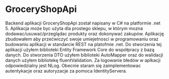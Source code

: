 # GroceryShopApi
Backend aplikacji GroceryShopApi został napisany w C# na platformie .net 5. Aplikacja może byc użyta dla prostego sklepu, w którym mozna dodawac/usuwać/przeglądac produkty oraz
dokonywać zakupów. Aplikację zbudowałem aby przećwiczyć swoje umiejetnosci w programowaniu oraz budowaniu aplikacji w standarcie REST na platofmie .net. 
Do stworzenia tej aplikacji użyłem biblioteki Entity Framework Core do współpracy z bazą danych. Do stworzenia DTO użyłem biblioteki AutoMapper oraz do walidacji danych użyłem 
bibliotekę fluentValidation. Za logowanie błedów w aplkacji odpowiedzialny jest NLog. Obecnie staram się zaimplementowac autentykacje oraz autoryzacje za pomoca IdentityServera.
